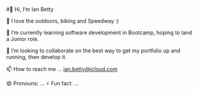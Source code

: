 #👋 Hi, I’m Ian Betty

👀 I love the outdoors, biking and Speedway :)

🌱 I’m currently learning software development in Bootcamp, hoping to land a Junior role.

💞️ I’m looking to collaborate on the best way to get my portfolio up and running, then develop it.

📫 How to reach me ... ian.betty@icloud.com

😄 Pronouns: ...
⚡ Fun fact: ...
